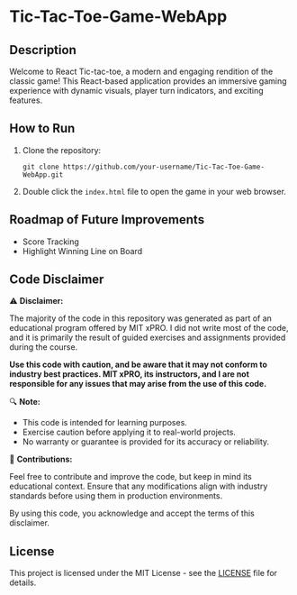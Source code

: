 # Tic-Tac-Toe-Game-WebApp

## Description

Welcome to React Tic-tac-toe, a modern and engaging rendition of the classic game! This React-based application provides an immersive gaming experience with dynamic visuals, player turn indicators, and exciting features.

## How to Run

1. Clone the repository:

   ```
   git clone https://github.com/your-username/Tic-Tac-Toe-Game-WebApp.git
   ```

2. Double click the `index.html` file to open the game in your web browser.

## Roadmap of Future Improvements

- Score Tracking
- Highlight Winning Line on Board

## Code Disclaimer

⚠️ **Disclaimer:**

The majority of the code in this repository was generated as part of an educational program offered by MIT xPRO. I did not write most of the code, and it is primarily the result of guided exercises and assignments provided during the course.

**Use this code with caution, and be aware that it may not conform to industry best practices. MIT xPRO, its instructors, and I are not responsible for any issues that may arise from the use of this code.**

🔍 **Note:**

- This code is intended for learning purposes.
- Exercise caution before applying it to real-world projects.
- No warranty or guarantee is provided for its accuracy or reliability.

🚀 **Contributions:**

Feel free to contribute and improve the code, but keep in mind its educational context. Ensure that any modifications align with industry standards before using them in production environments.

By using this code, you acknowledge and accept the terms of this disclaimer.

## License

This project is licensed under the MIT License - see the [LICENSE](LICENSE) file for details.
```
